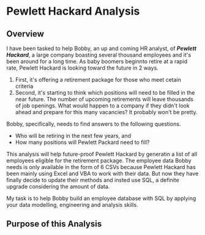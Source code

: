 # Pewlett Hackard Analysis

## Overview

I have been tasked to help Bobby, an up and coming HR analyst, of  ***Pewlett Hackard***, a large company boasting several thousand employees and it's been around for a long time. As baby boomers beginnto retire at a rapid rate, Pewlett Hackard is looking toward the future in 2 ways.
1) First, it's offering a retirement package for those who meet cetain criteria
2) Second, it's starting to think which positions will need to be filled in the near future. The number of upcoming retirements will leave thousands of job openings. What would happen to a company if they didn't look ahead and prepare for this many vacancies? It probably won't be pretty. 

Bobby, specifically, needs to find answers to the following questions.
* Who will be retiring in the next few years, and 
* How many positions will Pewlett Packard need to fill?

This analysis will help future-proof Pewlett Hackard by generatin a list of all employees eligible for the retirement package. The employee data Bobby needs is only available in the form of 6 CSVs because Pewlett Hackard has been mainly using Excel and VBA to work with their data. But now they have finally decide to update their methods and insted use SQL, a definite upgrade considering the amount of data. 

My task is to help Bobby build an employee database with SQL by applying your data modelling, engineering and analysis skills.

## Purpose of this Analysis